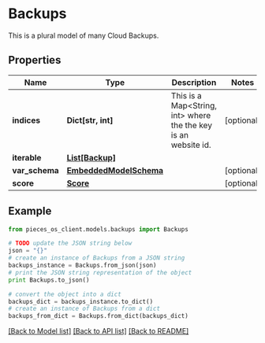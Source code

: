 # Backups

This is a plural model of many Cloud Backups.

## Properties
Name | Type | Description | Notes
------------ | ------------- | ------------- | -------------
**indices** | **Dict[str, int]** | This is a Map&lt;String, int&gt; where the the key is an website id. | [optional] 
**iterable** | [**List[Backup]**](Backup.md) |  | 
**var_schema** | [**EmbeddedModelSchema**](EmbeddedModelSchema.md) |  | [optional] 
**score** | [**Score**](Score.md) |  | [optional] 

## Example

```python
from pieces_os_client.models.backups import Backups

# TODO update the JSON string below
json = "{}"
# create an instance of Backups from a JSON string
backups_instance = Backups.from_json(json)
# print the JSON string representation of the object
print Backups.to_json()

# convert the object into a dict
backups_dict = backups_instance.to_dict()
# create an instance of Backups from a dict
backups_from_dict = Backups.from_dict(backups_dict)
```
[[Back to Model list]](../README.md#documentation-for-models) [[Back to API list]](../README.md#documentation-for-api-endpoints) [[Back to README]](../README.md)


